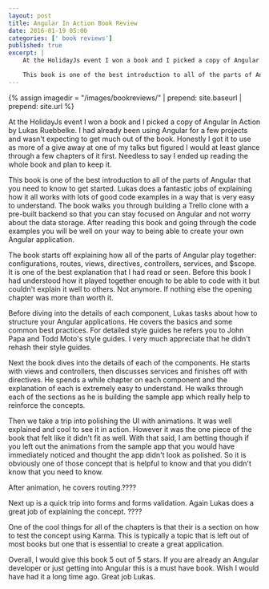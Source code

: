 ```yaml
---
layout: post
title: Angular In Action Book Review  
date: 2016-01-19 05:00
categories: [' book reviews']
published: true
excerpt: |
	At the HolidayJs event I won a book and I picked a copy of Angular In Action by Lukas Ruebbelke.  I had already been using Angular for a few projects and wasn't expecting to get much out of the book.  Honestly I got it to use as more of a give away at one of my talks but figured I would at least glance through a few chapters of it first.  Needless to say I ended up reading the whole book and plan to keep it.

	This book is one of the best introduction to all of the parts of Angular that you need to know to get started.  Lukas does a fantastic jobs of explaining how it all works with lots of good code examples in a way that is very easy to understand.  The book walks you through building a Trello clone with a pre-built backend so that you can stay focused on Angular and not worry about the data storage.  After reading this book and going through the code examples you will be well on your way to being able to create your own Angular application.
---
```


{% assign imagedir = "/images/bookreviews/" | prepend: site.baseurl | prepend: site.url %}

At the HolidayJs event I won a book and I picked a copy of Angular In Action by Lukas Ruebbelke.  I had already been using Angular for a few projects and wasn't expecting to get much out of the book.  Honestly I got it to use as more of a give away at one of my talks but figured I would at least glance through a few chapters of it first.  Needless to say I ended up reading the whole book and plan to keep it.

This book is one of the best introduction to all of the parts of Angular that you need to know to get started.  Lukas does a fantastic jobs of explaining how it all works with lots of good code examples in a way that is very easy to understand.  The book walks you through building a Trello clone with a pre-built backend so that you can stay focused on Angular and not worry about the data storage.  After reading this book and going through the code examples you will be well on your way to being able to create your own Angular application.

The book starts off explaining how all of the parts of Angular play together: configurations, routes, views, directives, controllers, services, and $scope.  It is one of the best explanation that I had read or seen.  Before this book I had  understood how it played together enough to be able to code with it but couldn't explain it well to others.  Not anymore.  If nothing else the opening chapter was more than worth it. 

Before diving into the details of each component, Lukas tasks about how to structure your Angular applications.  He covers the basics and some common best practices.  For detailed style guides he refers you to John Papa and Todd Moto's style guides.  I very much appreciate that he didn't rehash their style guides.  
  
Next the book dives into the details of each of the components.  He starts with views and controllers, then discusses services and  finishes off with directives.  He spends a while chapter on each component and the explanation of each is extremely easy to understand.  He walks through each of the sections as he is building the sample app which really help to reinforce the concepts.   

Then we take a trip into polishing the UI with animations.  It was well explained and cool to see it in action.  However it was the one piece of the book that felt like it didn't fit as well.  With that said, I am betting though if you left out the animations from the sample app that you would have immediately noticed and thought the app didn't look as polished.  So it is obviously one of those concept that is helpful to know and that you didn't know that you need to know. 

After animation, he covers routing.????

Next up is a quick trip into forms and forms validation.  Again Lukas does a great job of explaining the concept.  ????

One of the cool things for all of the chapters is that their is a section on how to test the concept using Karma.  This is typically a topic that is left out of most books but one that is essential to create a great application. 

Overall, I would give this book 5 out of 5 stars.  If you are already an Angular developer or just getting into Angular this is a must have book.  Wish I would have had it a long time ago.  Great job Lukas. 
